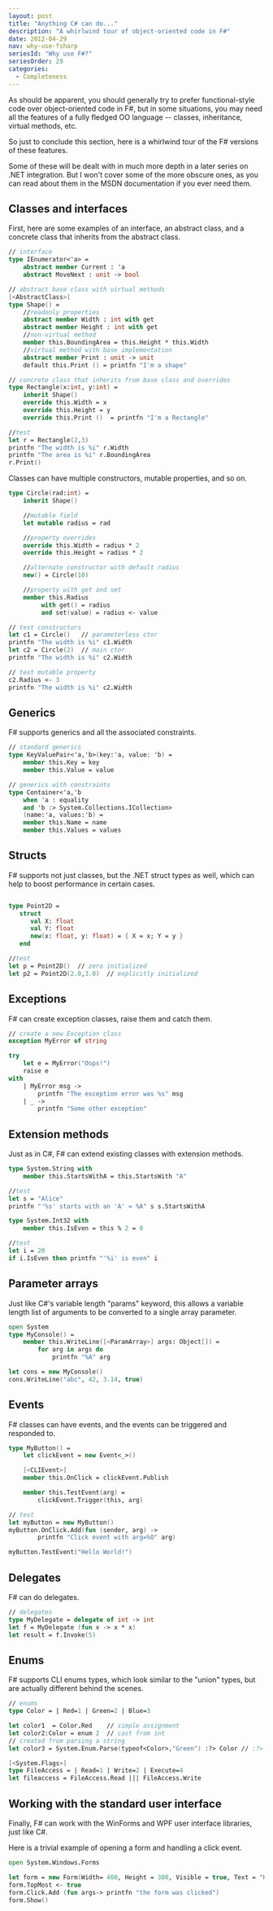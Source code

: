 ```yaml
---
layout: post
title: "Anything C# can do..."
description: "A whirlwind tour of object-oriented code in F#"
date: 2012-04-29
nav: why-use-fsharp
seriesId: "Why use F#?"
seriesOrder: 29
categories:
  - Completeness
---
```


As should be apparent, you should generally try to prefer functional-style code over object-oriented code in F#, but in some situations, you may need all the features of a fully fledged OO language -- classes, inheritance, virtual methods, etc.

So just to conclude this section, here is a whirlwind tour of the F# versions of these features.

Some of these will be dealt with in much more depth in a later series on .NET integration. But I won't cover some of the more obscure ones, as you can read about them in the MSDN documentation if you ever need them.

## Classes and interfaces

First, here are some examples of an interface, an abstract class, and a concrete class that inherits from the abstract class.

```fsharp
// interface
type IEnumerator<'a> =
    abstract member Current : 'a
    abstract MoveNext : unit -> bool

// abstract base class with virtual methods
[<AbstractClass>]
type Shape() =
    //readonly properties
    abstract member Width : int with get
    abstract member Height : int with get
    //non-virtual method
    member this.BoundingArea = this.Height * this.Width
    //virtual method with base implementation
    abstract member Print : unit -> unit
    default this.Print () = printfn "I'm a shape"

// concrete class that inherits from base class and overrides
type Rectangle(x:int, y:int) =
    inherit Shape()
    override this.Width = x
    override this.Height = y
    override this.Print ()  = printfn "I'm a Rectangle"

//test
let r = Rectangle(2,3)
printfn "The width is %i" r.Width
printfn "The area is %i" r.BoundingArea
r.Print()
```

Classes can have multiple constructors, mutable properties, and so on.

```fsharp
type Circle(rad:int) =
    inherit Shape()

    //mutable field
    let mutable radius = rad

    //property overrides
    override this.Width = radius * 2
    override this.Height = radius * 2

    //alternate constructor with default radius
    new() = Circle(10)

    //property with get and set
    member this.Radius
         with get() = radius
         and set(value) = radius <- value

// test constructors
let c1 = Circle()   // parameterless ctor
printfn "The width is %i" c1.Width
let c2 = Circle(2)  // main ctor
printfn "The width is %i" c2.Width

// test mutable property
c2.Radius <- 3
printfn "The width is %i" c2.Width
```

## Generics

F# supports generics and all the associated constraints.

```fsharp
// standard generics
type KeyValuePair<'a,'b>(key:'a, value: 'b) =
    member this.Key = key
    member this.Value = value

// generics with constraints
type Container<'a,'b
    when 'a : equality
    and 'b :> System.Collections.ICollection>
    (name:'a, values:'b) =
    member this.Name = name
    member this.Values = values
```

## Structs

F# supports not just classes, but the .NET struct types as well, which can help to boost performance in certain cases.

```fsharp

type Point2D =
   struct
      val X: float
      val Y: float
      new(x: float, y: float) = { X = x; Y = y }
   end

//test
let p = Point2D()  // zero initialized
let p2 = Point2D(2.0,3.0)  // explicitly initialized
```

## Exceptions

F# can create exception classes, raise them and catch them.

```fsharp
// create a new Exception class
exception MyError of string

try
    let e = MyError("Oops!")
    raise e
with
    | MyError msg ->
        printfn "The exception error was %s" msg
    | _ ->
        printfn "Some other exception"
```

## Extension methods

Just as in C#, F# can extend existing classes with extension methods.

```fsharp
type System.String with
    member this.StartsWithA = this.StartsWith "A"

//test
let s = "Alice"
printfn "'%s' starts with an 'A' = %A" s s.StartsWithA

type System.Int32 with
    member this.IsEven = this % 2 = 0

//test
let i = 20
if i.IsEven then printfn "'%i' is even" i
```

## Parameter arrays

Just like C#'s variable length "params" keyword, this allows a variable length list of arguments to be converted to a single array parameter.

```fsharp
open System
type MyConsole() =
    member this.WriteLine([<ParamArray>] args: Object[]) =
        for arg in args do
            printfn "%A" arg

let cons = new MyConsole()
cons.WriteLine("abc", 42, 3.14, true)
```

## Events

F# classes can have events, and the events can be triggered and responded to.

```fsharp
type MyButton() =
    let clickEvent = new Event<_>()

    [<CLIEvent>]
    member this.OnClick = clickEvent.Publish

    member this.TestEvent(arg) =
        clickEvent.Trigger(this, arg)

// test
let myButton = new MyButton()
myButton.OnClick.Add(fun (sender, arg) ->
        printfn "Click event with arg=%O" arg)

myButton.TestEvent("Hello World!")
```

## Delegates

F# can do delegates.

```fsharp
// delegates
type MyDelegate = delegate of int -> int
let f = MyDelegate (fun x -> x * x)
let result = f.Invoke(5)
```

## Enums

F# supports CLI enums types, which look similar to the "union" types, but are actually different behind the scenes.

```fsharp
// enums
type Color = | Red=1 | Green=2 | Blue=3

let color1  = Color.Red    // simple assignment
let color2:Color = enum 2  // cast from int
// created from parsing a string
let color3 = System.Enum.Parse(typeof<Color>,"Green") :?> Color // :?> is a downcast

[<System.Flags>]
type FileAccess = | Read=1 | Write=2 | Execute=4
let fileaccess = FileAccess.Read ||| FileAccess.Write
```

## Working with the standard user interface

Finally, F# can work with the WinForms and WPF user interface libraries, just like C#.

Here is a trivial example of opening a form and handling a click event.

```fsharp
open System.Windows.Forms

let form = new Form(Width= 400, Height = 300, Visible = true, Text = "Hello World")
form.TopMost <- true
form.Click.Add (fun args-> printfn "the form was clicked")
form.Show()
```

